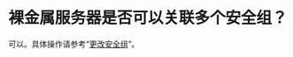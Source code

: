 # 裸金属服务器是否可以关联多个安全组？<a name="bms_01_0071"></a>

可以。具体操作请参考“[更改安全组](https://support.huaweicloud.com/usermanual-bms/bms_01_0065.html)”。

